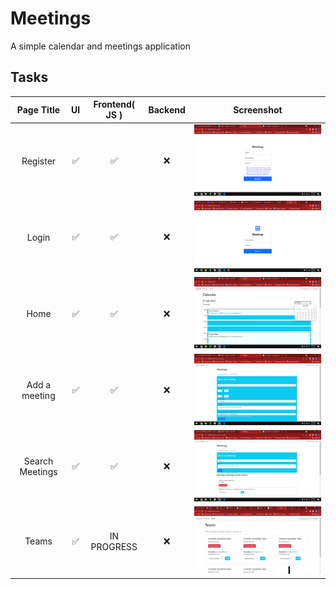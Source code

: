 # Meetings
A simple calendar and meetings application

## Tasks

| Page Title  | UI  | Frontend( JS ) | Backend | Screenshot
| :-----------: | :---: | :-----------: | :-----------: | :-----------: |
| Register | :white_check_mark: | :white_check_mark: | :x: | <img src="./screenshots/register.png" alt="Signup" width="500"/>
| Login | :white_check_mark: | :white_check_mark: | :x: | <img src="./screenshots/login.png" alt="Login" width="500"/>
| Home | :white_check_mark: | :white_check_mark: | :x: | <img src="./screenshots/home.png" alt="Home" width="500"/>
| Add a meeting  | :white_check_mark: | :white_check_mark: | :x: | <img src="./screenshots/add_meeting.png" alt="Add a meeting" width="500"/>
| Search Meetings | :white_check_mark: | :white_check_mark: | :x: | <img src="./screenshots/search_meetings.png" alt="Search Meetings" width="500"/>
| Teams | :white_check_mark: | IN PROGRESS | :x: | <img src="./screenshots/teams.png" alt="Teams" width="500"/>